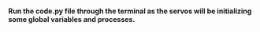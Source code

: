 #### Run the code.py file through the terminal as the servos will be initializing some global variables and processes.